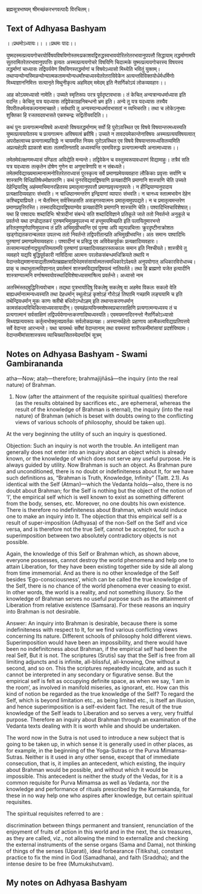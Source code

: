 ब्रह्मसूत्रभाष्यम् श्रीमच्छंकरभगवत्पादैः विरचितम्। 

## Text of Adhyasa Bashyam 

।।प्रथमोऽध्यायः।। ।।प्रथमः पादः।।

युष्मदस्मत्प्रत्ययगोचरयोर्विषयविषयिणोस्तमःप्रकाशवद्विरुद्धस्वभावयोरितरेतरभावानुपपत्तौ सिद्धायाम् तद्धर्माणामपि सुतरामितरेतरभावानुपपत्तिः इत्यतः अस्मत्प्रत्ययगोचरे विषयिणि चिदात्मके युष्मत्प्रत्ययगोचरस्य विषयस्य तद्धर्माणां चाध्यासः तद्विपर्ययेण विषयिणस्तद्धर्माणां च विषयेऽध्यासो मिथ्येति भवितुं युक्तम्। तथाप्यन्योन्यस्मिन्नन्योन्यात्मकतामन्योन्यधर्मांश्चाध्यस्येतरेतराविवेकेन अत्यन्तविविक्तयोर्धर्मधर्मिणोः मिथ्याज्ञाननिमित्तः सत्यानृते मिथुनीकृत्य अहमिदम् ममेदम् इति नैसर्गिकोऽयं लोकव्यवहारः।।

आह कोऽयमध्यासो नामेति। उच्यते स्मृतिरूपः परत्र पूर्वदृष्टावभासः। तं केचित् अन्यत्रान्यधर्माध्यास इति वदन्ति। केचित्तु यत्र यदध्यासः तद्विवेकाग्रहनिबन्धनो भ्रम इति। अन्ये तु यत्र यदध्यासः तस्यैव विपरीतधर्मत्वकल्पनामाचक्षते। सर्वथापि तु अन्यस्यान्यधर्मावभासतां न व्यभिचरति। तथा च लोकेऽनुभवः शुक्तिका हि रजतवदवभासते एकश्चन्द्रः सद्वितीयवदिति।।

कथं पुनः प्रत्यगात्मन्यविषये अध्यासो विषयतद्धर्माणाम् सर्वो हि पुरोऽवस्थित एव विषये विषयान्तरमध्यस्यति युष्मत्प्रत्ययापेतस्य च प्रत्यगात्मनः अविषयत्वं ब्रवीषि। उच्यते न तावदयमेकान्तेनाविषयः अस्मत्प्रत्ययविषयत्वात् अपरोक्षत्वाच्च प्रत्यगात्मप्रसिद्धेः न चायमस्ति नियमः पुरोऽवस्थित एव विषये विषयान्तरमध्यसितव्यमिति अप्रत्यक्षेऽपि ह्याकाशे बालाः तलमलिनतादि अध्यस्यन्ति एवमविरुद्धः प्रत्यगात्मन्यपि अनात्माध्यासः।।

तमेतमेवंलक्षणमध्यासं पण्डिता अविद्येति मन्यन्ते। तद्विवेकेन च वस्तुस्वरूपावधारणं विद्यामाहुः। तत्रैवं सति यत्र यदध्यासः तत्कृतेन दोषेण गुणेन वा अणुमात्रेणापि स न संबध्यते। तमेतमविद्याख्यमात्मानात्मनोरितरेतराध्यासं पुरस्कृत्य सर्वे प्रमाणप्रमेयव्यवहारा लौकिकाः प्रवृत्ताः सर्वाणि च शास्त्राणि विधिप्रतिषेधमोक्षपराणि। कथं पुनरविद्यावद्विषयाणि प्रत्यक्षादीनि प्रमाणानि शास्त्राणि चेति उच्यते देहेन्द्रियादिषु अहंममाभिमानरहितस्य प्रमातृत्वानुपपत्तौ प्रमाणप्रवृत्त्यनुपपत्तेः। न हीन्द्रियाण्यनुपादाय प्रत्यक्षादिव्यवहारः संभवति। न चाधिष्ठानमन्तरेण इन्द्रियाणां व्यापारः संभवति। न चानध्य स्तात्मभावेन देहेन कश्चिद्व्याप्रियते। न चैतस्मिन् सर्वस्मिन्नसति असङ्गस्यात्मनः प्रमातृत्वमुपपद्यते। न च प्रमातृत्वमन्तरेण प्रमाणप्रवृत्तिरस्ति। तस्मादविद्यावद्विषयाण्येव प्रत्यक्षादीनि प्रमाणानि शास्त्राणि चेति। पश्वादिभिश्चाविशेषात्। यथा हि पश्वादयः शब्दादिभिः श्रोत्रादीनां संबन्धे सति शब्दादिविज्ञाने प्रतिकूले जाते ततो निवर्तन्ते अनुकूले च प्रवर्तन्ते यथा दण्डोद्यतकरं पुरुषमभिमुखमुपलभ्य मां हन्तुमयमिच्छति इति पलायितुमारभन्ते हरिततृणपूर्णपाणिमुपलभ्य तं प्रति अभिमुखीभवन्ति एवं पुरुषा अपि व्युत्पन्नचित्ताः क्रूरदृष्टीनाक्रोशतः खड्गोद्यतकरान्बलवत उपलभ्य ततो निवर्तन्ते तद्विपरीतान्प्रति अभिमुखीभवन्ति। अतः समानः पश्वादिभिः पुरुषाणां प्रमाणप्रमेयव्यवहारः। पश्वादीनां च प्रसिद्ध एव अविवेकपूर्वकः प्रत्यक्षादिव्यवहारः। तत्सामान्यदर्शनाद्व्युत्पत्तिमतामपि पुरुषाणां प्रत्यक्षादिव्यवहारस्तत्कालः समान इति निश्चीयते। शास्त्रीये तु व्यवहारे यद्यपि बुद्धिपूर्वकारी नाविदित्वा आत्मनः परलोकसंबन्धमधिक्रियते तथापि न वेदान्तवेद्यमशनायाद्यतीतमपेतब्रह्मक्षत्रादिभेदमसंसार्यात्मतत्त्वमधिकारेऽपेक्ष्यते अनुपयोगात् अधिकारविरोधाच्च। प्राक् च तथाभूतात्मविज्ञानात् प्रवर्तमानं शास्त्रमविद्यावद्विषयत्वं नातिवर्तते। तथा हि ब्राह्मणो यजेत इत्यादीनि शास्त्राण्यात्मनि वर्णाश्रमवयोवस्थादिविशेषाध्यासमाश्रित्य प्रवर्तन्ते। अध्यासो नाम 

अतस्मिंस्तद्बुद्धिरित्यवोचाम। तद्यथा पुत्रभार्यादिषु विकलेषु सकलेषु वा अहमेव विकलः सकलो वेति बाह्यधर्मानात्मन्यध्यस्यति तथा देहधर्मान् स्थूलोऽहं कृशोऽहं गौरोऽहं तिष्ठामि गच्छामि लङ्घयामि च इति तथेन्द्रियधर्मान् मूकः काणः क्लीबो बधिरोऽन्धोऽहम् इति तथान्तःकरणधर्मान् कामसंकल्पविचिकित्साध्यवसायादीन्। एवमहंप्रत्ययिनमशेषस्वप्रचारसाक्षिणि प्रत्यगात्मन्यध्यस्य तं च प्रत्यगात्मानं सर्वसाक्षिणं तद्विपर्ययेणान्तःकरणादिष्वध्यस्यति। एवमयमनादिरनन्तो नैसर्गिकोऽध्यासो मिथ्याप्रत्ययरूपः कर्तृत्वभोक्तृत्वप्रवर्तकः सर्वलोकप्रत्यक्षः। अस्यानर्थहेतोः प्रहाणाय आत्मैकत्वविद्याप्रतिपत्तये सर्वे वेदान्ता आरभ्यन्ते। यथा चायमर्थः सर्वेषां वेदान्तानाम् तथा वयमस्यां शारीरकमीमांसायां प्रदर्शयिष्यामः। वेदान्तमीमांसाशास्त्रस्य व्याचिख्यासितस्येदमादिमं सूत्रम् 

## Notes on Adhyasa Bashyam - Swami Gambirananda 

atha—Now; ataḥ—therefore; brahmajijñāsā—the inquiry (into the real nature) of Brahman.

1. Now (after the attainment of the requisite spiritual qualities) therefore (as the results obtained by sacrifices etc., are ephemeral, whereas the result of the knowledge of Brahman is eternal), the inquiry (into the real nature) of Brahman (which is beset with doubts owing to the conflicting views of various schools of philosophy, should be taken up).

At the very beginning the utility of such an inquiry is questioned.

Objection: Such an inquiry is not worth the trouble. An intelligent man generally does not enter into an inquiry about an object which is already known, or the knowledge of which does not serve any useful purpose. He is always guided by utility. Now Brahman is such an object. As Brahman pure and unconditioned, there is no doubt or indefiniteness about It, for we have such definitions as, “Brahman is Truth, Knowledge, Infinity” (Taitt. 2.1). As identical with the Self (Atman)—which the Vedanta holds—also, there is no doubt about Brahman; for the Self is nothing but the object of the notion of ‘I’, the empirical self which is well known to exist as something different from the body, senses, etc. Moreover, no one doubts his own existence. There is therefore no indefiniteness about Brahman, which would induce one to make an inquiry into It. The objection that this empirical self is a result of super-imposition (Adhyasa) of the non-Self on the Self and vice versa, and is therefore not the true Self, cannot be accepted, for such a superimposition between two absolutely contradictory objects is not possible.

Again, the knowledge of this Self or Brahman which, as shown above, everyone possesses, cannot destroy the world phenomena and help one to attain Liberation, for they have been existing together side by side all along from time immemorial. And as there is no other knowledge of the Self besides ‘Ego-consciousness’, which can be called the true knowledge of the Self, there is no chance of the world phenomena ever ceasing to exist. In other words, the world is a reality, and not something illusory. So the knowledge of Brahman serves no useful purpose such as the attainment of Liberation from relative existence (Samsara). For these reasons an inquiry into Brahman is not desirable.

Answer: An inquiry into Brahman is desirable, because there is some indefiniteness with respect to It, for we find various conflicting views concerning Its nature. Different schools of philosophy hold different views. Superimposition would have been an impossibility, and there would have been no indefinitcness about Brahman, if the empirical self had been the real Self, But it is not. The scriptures (Srutis) say that the Self is free from all limiting adjuncts and is infinite, all-blissful, all-knowing, One without a second, and so on. This the scriptures repeatedly inculcate, and as such it cannot be interpreted in any secondary or figurative sense. But the empirical self is felt as occupying definite space, as when we say, ‘I am in the room’, as involved in manifold miseries, as ignorant, etc. How can this kind of notion be regarded as the true knowledge of the Self? To regard the Self, which is beyond limitation etc., as being limited etc., is itself an illusion, and hence superimposition is a self-evident fact. The result of the true knowledge of the Self leads to Liberation and so serves a very, very fruitful purpose. Therefore an inquiry about Brahman through an examination of the Vedanta texts dealing with It is worth while and should be undertaken.

The word now in the Sutra is not used to introduce a new subject that is going to be taken up, in which sense it is generally used in other places, as for example, in the beginning of the Yoga-Sutras or the Purva Mimamsa-Sutras. Neither is it used in any other sense, except that of immediate consecution, that is, it implies an antecedent, which existing, the inquiry about Brahman would be possible, and without which it would be impossible. This antecedent is neither the study of the Vedas, for it is a common requisite for Purva Mimamsa as well as Vedanta, nor the knowledge and performance of rituals prescribed by the Karmakanda, for these in no way help one who aspires after knowledge, but certain spiritual requisites.

The spiritual requisites referred to are :

discrimination between things permanent and transient,
renunciation of the enjoyment of fruits of action in this world and in the next,
the six treasures, as they are called, viz., not allowing the mind to externalize and checking the external instruments of the sense organs (Sama and Dama), not thinking of things of the senses (Uparati), ideal forbearance (Titiksha), constant practice to fix the mind in God (Samadhana), and faith (Sraddha);
and the intense desire to be free (Mumukshutvam).

## My notes on Adhyasa Bashyam






